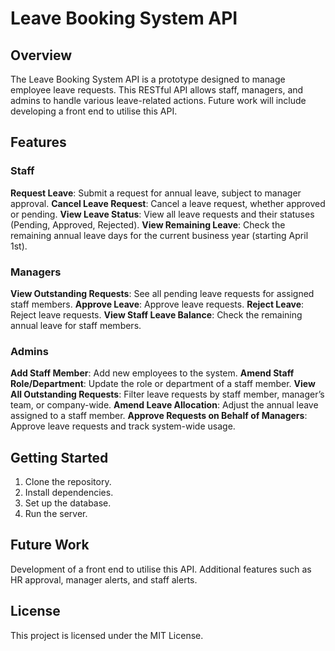 
# Leave Booking System API

## Overview
The Leave Booking System API is a prototype designed to manage employee leave requests. This RESTful API allows staff, managers, and admins to handle various leave-related actions. Future work will include developing a front end to utilise this API.

## Features
### Staff
**Request Leave**: Submit a request for annual leave, subject to manager approval.
**Cancel Leave Request**: Cancel a leave request, whether approved or pending.
**View Leave Status**: View all leave requests and their statuses (Pending, Approved, Rejected).
**View Remaining Leave**: Check the remaining annual leave days for the current business year (starting April 1st).

### Managers
**View Outstanding Requests**: See all pending leave requests for assigned staff members.
**Approve Leave**: Approve leave requests.
**Reject Leave**: Reject leave requests.
**View Staff Leave Balance**: Check the remaining annual leave for staff members.

### Admins
**Add Staff Member**: Add new employees to the system.
**Amend Staff Role/Department**: Update the role or department of a staff member.
**View All Outstanding Requests**: Filter leave requests by staff member, manager’s team, or company-wide.
**Amend Leave Allocation**: Adjust the annual leave assigned to a staff member.
**Approve Requests on Behalf of Managers**: Approve leave requests and track system-wide usage.

## Getting Started
1. Clone the repository.
2. Install dependencies.
3. Set up the database.
4. Run the server.

## Future Work
Development of a front end to utilise this API.
Additional features such as HR approval, manager alerts, and staff alerts.

## License
This project is licensed under the MIT License.


